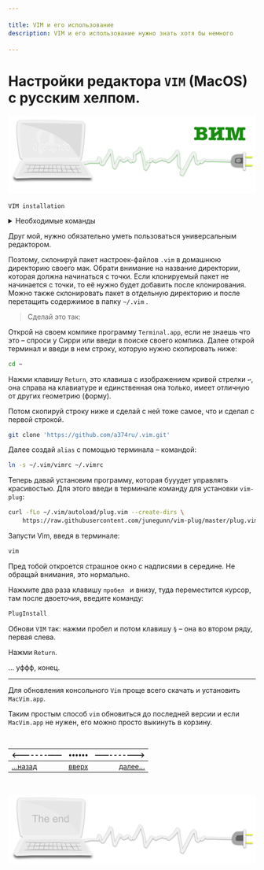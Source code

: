 ```yaml
---

title: VIM и его использование
description: VIM и его использование нужно знать хотя бы немного

---
```


<div class="navi"><nav id="navi"><!-- js --></nav></div>

# Настройки редактора `VIM` (MacOS) с русским хелпом.

<span id="az-object-img" class="img" onclick="imgResize()">![comp and vim ](assets/svg/comp-vim.svg)</span>

    VIM installation

<details>
<summary>Необходимые команды</summary>

<p><code>Space + \</code> - проводник</p>
<p><code>?</code> - справка проводника</p>
<p><code>ls</code> - список буферов</p>
<p><code>C + ^</code> - переход между буферами
<p><code>za, zi, zM, zc</code> - складка блоков кода</p>
<p><code>Cmd + T</code> - новая вкладка</p>
<p><code>C + WW</code> - переход между буферами в обшей вкладки</p>
<p><code>C + WQ</code> - закрытие буфера </p>

</details>

Друг мой, нужно обязательно уметь пользоваться универсальным редактором.

Поэтому, склонируй пакет настроек-файлов `.vim` в домашнюю директорию своего мак. Обрати внимание на название директории, которая должна начинаться с точки. 
Если клонируемый пакет не начинается с точки, то её нужно будет добавить после клонирования.
Можно также склонировать пакет в отдельную директорию и после перетащить содержимое в папку `~/.vim` .

>Сделай это так: 

Открой на своем компике программу `Terminal.app`, если не знаешь что это – спроси у Сирри или введи в поиске своего компика. Далее открой терминал и введи в нем строку, которую нужно скопировать ниже:

```sh
cd ~
```

Нажми клавишу `Return`, это клавиша с изображением кривой стрелки ` ↩︎ `, она справа на клавиатуре и единственная она
только, имеет отличную от
других геометрию (форму).

Потом скопируй строку ниже и сделай с ней тоже самое, что и сделал с первой
строкой.
        
```sh
git clone 'https://github.com/a374ru/.vim.git'
```

Далее создай `alias` с помощью терминала – командой: 

```sh
ln -s ~/.vim/vimrc ~/.vimrc
```

Теперь давай установим программу, которая бууудет управлять красивостью. Для этого введи в терминале команду для установки `vim-plug`:

````sh
curl -fLo ~/.vim/autoload/plug.vim --create-dirs \
    https://raw.githubusercontent.com/junegunn/vim-plug/master/plug.vim
````

Запусти Vim, введя в терминале:

```sh 
vim
```

Пред тобой откроется страшное окно с надписями в середине. Не обращай внимания,
это нормально.

Нажмите два раза клавишу `пробел ` и внизу, туда переместится курсор, там после двоеточия, введите команду:

```sh
PlugInstall
```

Обнови `VIM` так: нажми пробел и потом клавишу `§` – она во втором ряду,
первая слева.

Нажми `Return`.

… уффф, конец.

---

Для обновления консольного `Vim` проще всего скачать и установить `MacVim.app`.

Таким простым способ `vim` обновиться до последней версии и если `MacVim.app` не нужен, его можно просто выкинуть в корзину.

<br>







|<-------——|••••••|——------->|
|:---|:---:|---:|
[…назад](vedi-documents.md)|[вверх](#)|[далее…](vedi-vsce.md)

<br>

<span id="comp-end-img" class="img" onclick="imgResize()">![img](assets/svg/comp-end.svg)</span>

<script src="assets/js/navi.js"></script>
